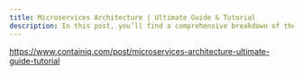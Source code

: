 ```yaml
---
title: Microservices Architecture | Ultimate Guide & Tutorial
description: In this post, you’ll find a comprehensive breakdown of the microservices architecture, including how it works, benefits and limitations of this approach, and resources for further learning.
---
```


https://www.containiq.com/post/microservices-architecture-ultimate-guide-tutorial
